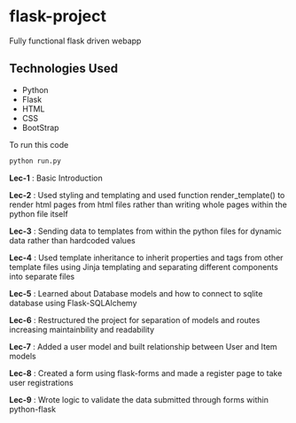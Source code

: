 # flask-project

Fully functional flask driven webapp

## Technologies Used

- Python
- Flask
- HTML
- CSS
- BootStrap

To run this code

``` python
python run.py
```

**Lec-1** : Basic Introduction

**Lec-2** : Used styling and templating and used function render_template() to render html pages from html files rather than writing whole pages within the python file itself

**Lec-3** : Sending data to templates from within the python files for dynamic data rather than hardcoded values

**Lec-4** : Used template inheritance to inherit properties and tags from other template files using Jinja templating and separating different components into separate files

**Lec-5** : Learned about Database models and how to connect to sqlite database using Flask-SQLAlchemy

**Lec-6** : Restructured the project for separation of models and routes increasing maintainbility and readability

**Lec-7** : Added a user model and built relationship between User and Item models

**Lec-8** : Created a form using flask-forms and made a register page to take user registrations

**Lec-9** : Wrote logic to validate the data submitted through forms within python-flask
